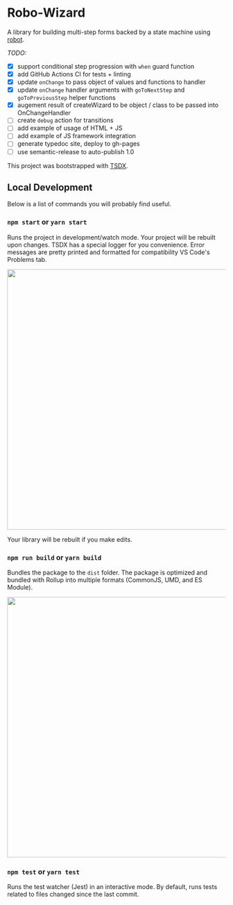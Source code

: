 # Robo-Wizard

A library for building multi-step forms backed by a state machine using [robot](https://thisrobot.life).

*TODO:*
- [X] support conditional step progression with `when` guard function
- [X] add GitHub Actions CI for tests + linting
- [X] update `onChange` to pass object of values and functions to handler
- [X] update `onChange` handler arguments with `goToNextStep` and `goToPreviousStep` helper functions
- [X] augement result of createWizard to be object / class to be passed into OnChangeHandler
- [ ] create `debug` action for transitions
- [ ] add example of usage of HTML + JS
- [ ] add example of JS framework integration
- [ ] generate typedoc site, deploy to gh-pages
- [ ] use semantic-release to auto-publish 1.0

This project was bootstrapped with [TSDX](https://github.com/jaredpalmer/tsdx).

## Local Development

Below is a list of commands you will probably find useful.

### `npm start` or `yarn start`

Runs the project in development/watch mode. Your project will be rebuilt upon changes. TSDX has a special logger for you convenience. Error messages are pretty printed and formatted for compatibility VS Code's Problems tab.

<img src="https://user-images.githubusercontent.com/4060187/52168303-574d3a00-26f6-11e9-9f3b-71dbec9ebfcb.gif" width="600" />

Your library will be rebuilt if you make edits.

### `npm run build` or `yarn build`

Bundles the package to the `dist` folder.
The package is optimized and bundled with Rollup into multiple formats (CommonJS, UMD, and ES Module).

<img src="https://user-images.githubusercontent.com/4060187/52168322-a98e5b00-26f6-11e9-8cf6-222d716b75ef.gif" width="600" />

### `npm test` or `yarn test`

Runs the test watcher (Jest) in an interactive mode.
By default, runs tests related to files changed since the last commit.
